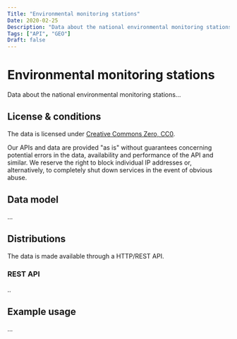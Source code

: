 ```yaml
---
Title: "Environmental monitoring stations"
Date: 2020-02-25
Description: "Data about the national environmental monitoring stations"
Tags: ["API", "GEO"]
Draft: false
---
```


# Environmental monitoring stations

Data about the national environmental monitoring stations...

## License & conditions 

The data is licensed under [Creative Commons Zero, CC0](https://creativecommons.org/publicdomain/zero/1.0/).

Our APIs and data are provided "as is" without guarantees concerning potential errors in the data, availability and performance of the API and similar.  We reserve the right to block individual IP addresses or, alternatively, to completely shut down services in the event of obvious abuse.

## Data model

...

## Distributions

The data is made available through a HTTP/REST API.

### REST API

..

## Example usage

...
